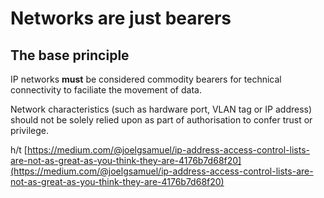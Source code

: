 # Networks are just bearers

## The base principle

IP networks **must** be considered commodity bearers for technical connectivity to faciliate the movement of data.

Network characteristics \(such as hardware port, VLAN tag or IP address\) should not be solely relied upon as part of authorisation to confer trust or privilege.

h/t [https://medium.com/@joelgsamuel/ip-address-access-control-lists-are-not-as-great-as-you-think-they-are-4176b7d68f20](https://medium.com/@joelgsamuel/ip-address-access-control-lists-are-not-as-great-as-you-think-they-are-4176b7d68f20)

